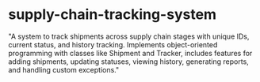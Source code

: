 # supply-chain-tracking-system
"A system to track shipments across supply chain stages with unique IDs, current status, and history tracking. Implements object-oriented programming with classes like Shipment and Tracker, includes features for adding shipments, updating statuses, viewing history, generating reports, and handling custom exceptions."
